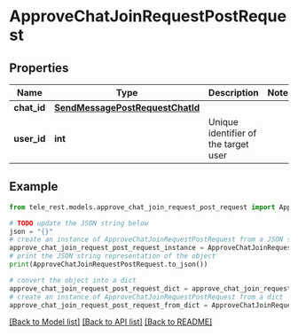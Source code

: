 # ApproveChatJoinRequestPostRequest


## Properties

Name | Type | Description | Notes
------------ | ------------- | ------------- | -------------
**chat_id** | [**SendMessagePostRequestChatId**](SendMessagePostRequestChatId.md) |  | 
**user_id** | **int** | Unique identifier of the target user | 

## Example

```python
from tele_rest.models.approve_chat_join_request_post_request import ApproveChatJoinRequestPostRequest

# TODO update the JSON string below
json = "{}"
# create an instance of ApproveChatJoinRequestPostRequest from a JSON string
approve_chat_join_request_post_request_instance = ApproveChatJoinRequestPostRequest.from_json(json)
# print the JSON string representation of the object
print(ApproveChatJoinRequestPostRequest.to_json())

# convert the object into a dict
approve_chat_join_request_post_request_dict = approve_chat_join_request_post_request_instance.to_dict()
# create an instance of ApproveChatJoinRequestPostRequest from a dict
approve_chat_join_request_post_request_from_dict = ApproveChatJoinRequestPostRequest.from_dict(approve_chat_join_request_post_request_dict)
```
[[Back to Model list]](../README.md#documentation-for-models) [[Back to API list]](../README.md#documentation-for-api-endpoints) [[Back to README]](../README.md)


